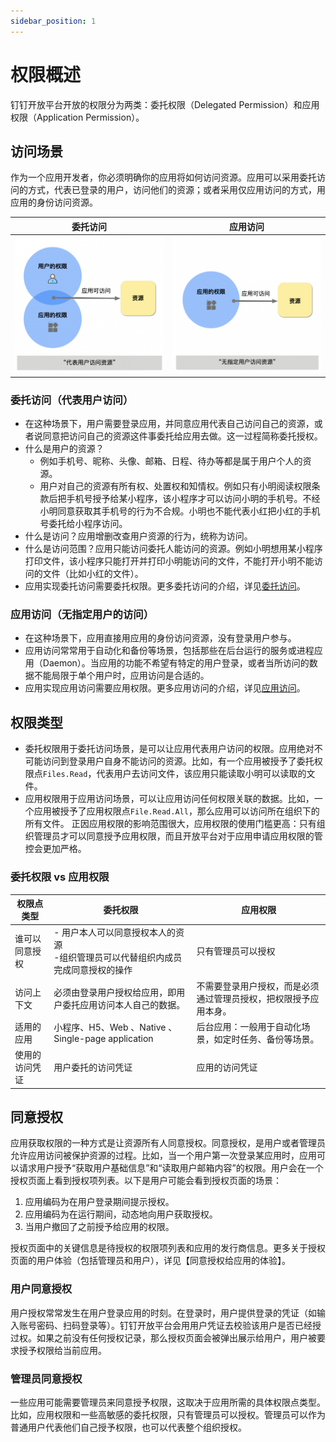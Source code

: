 ```yaml
---
sidebar_position: 1
---
```


# 权限概述
钉钉开放平台开放的权限分为两类：委托权限（Delegated Permission）和应用权限（Application Permission）。

## 访问场景
作为一个应用开发者，你必须明确你的应用将如何访问资源。应用可以采用委托访问的方式，代表已登录的用户，访问他们的资源；或者采用仅应用访问的方式，用应用的身份访问资源。

|                              委托访问                              |                               应用访问                               |
|:--------------------------------------------------------------:|:----------------------------------------------------------------:|
| ![委托访问简图](/img/learn/permission/delegated_access_overview.png) | ![应用访问简图](/img/learn/permission/application_access_overview.png) |


### 委托访问（代表用户访问）
* 在这种场景下，用户需要登录应用，并同意应用代表自己访问自己的资源，或者说同意把访问自己的资源这件事委托给应用去做。这一过程简称委托授权。
* 什么是用户的资源？
  * 例如手机号、昵称、头像、邮箱、日程、待办等都是属于用户个人的资源。
  * 用户对自己的资源有所有权、处置权和知情权。例如只有小明阅读权限条款后把手机号授予给某小程序，该小程序才可以访问小明的手机号。不经小明同意获取其手机号的行为不合规。小明也不能代表小红把小红的手机号委托给小程序访问。
* 什么是访问？应用增删改查用户资源的行为，统称为访问。
* 什么是访问范围？应用只能访问委托人能访问的资源。例如小明想用某小程序打印文件，该小程序只能打开并打印小明能访问的文件，不能打开小明不能访问的文件（比如小红的文件）。
* 应用实现委托访问需要委托权限。更多委托访问的介绍，详见[委托访问](/docs/learn/permission/delegated_permission)。

### 应用访问（无指定用户的访问）
* 在这种场景下，应用直接用应用的身份访问资源，没有登录用户参与。
* 应用访问常常用于自动化和备份等场景，包括那些在后台运行的服务或进程应用（Daemon）。当应用的功能不希望有特定的用户登录，或者当所访问的数据不能局限于单个用户时，应用访问是合适的。
* 应用实现应用访问需要应用权限。更多应用访问的介绍，详见[应用访问](/docs/learn/permission/application_permission)。

## 权限类型
* 委托权限用于委托访问场景，是可以让应用代表用户访问的权限。应用绝对不可能访问到登录用户自身不能访问的资源。比如，有一个应用被授予了委托权限点`Files.Read`，代表用户去访问文件，该应用只能读取小明可以读取的文件。
* 应用权限用于应用访问场景，可以让应用访问任何权限关联的数据。比如，一个应用被授予了应用权限点`File.Read.All`，那么应用可以访问所在组织下的所有文件。 
正因应用权限的影响范围很大，应用权限的使用门槛更高：只有组织管理员才可以同意授予应用权限，而且开放平台对于应用申请应用权限的管控会更加严格。

### 委托权限 vs 应用权限

| 权限点类型   | 委托权限                                           | 应用权限                             |
|---------|------------------------------------------------|----------------------------------|
| 谁可以同意授权 | - 用户本人可以同意授权本人的资源<br/>-组织管理员可以代替组织内成员完成同意授权的操作 | 只有管理员可以授权                        |
| 访问上下文   | 必须由登录用户授权给应用，即用户委托应用访问本人自己的数据。                 | 不需要登录用户授权，而是必须通过管理员授权，把权限授予应用本身。 |
| 适用的应用   | 小程序、H5、Web 、Native 、Single-page application    | 后台应用：一般用于自动化场景，如定时任务、备份等场景。      |
| 使用的访问凭证 | 用户委托的访问凭证                                      | 应用的访问凭证                          |


## 同意授权
应用获取权限的一种方式是让资源所有人同意授权。同意授权，是用户或者管理员允许应用访问被保护资源的过程。比如，当一个用户第一次登录某应用时，应用可以请求用户授予“获取用户基础信息”和“读取用户邮箱内容”的权限。用户会在一个授权页面上看到授权项列表。以下是用户可能会看到授权页面的场景：
1. 应用编码为在用户登录期间提示授权。 
2. 应用编码为在运行期间，动态地向用户获取授权。
3. 当用户撤回了之前授予给应用的权限。

授权页面中的关键信息是待授权的权限项列表和应用的发行商信息。更多关于授权页面的用户体验（包括管理员和用户），详见【同意授权给应用的体验】。

### 用户同意授权
用户授权常常发生在用户登录应用的时刻。在登录时，用户提供登录的凭证（如输入账号密码、扫码登录等）。钉钉开放平台会用用户凭证去校验该用户是否已经授过权。如果之前没有任何授权记录，那么授权页面会被弹出展示给用户，用户被要求授予权限给当前应用。
### 管理员同意授权
一些应用可能需要管理员来同意授予权限，这取决于应用所需的具体权限点类型。比如，应用权限和一些高敏感的委托权限，只有管理员可以授权。管理员可以作为普通用户代表他们自己授予权限，也可以代表整个组织授权。

